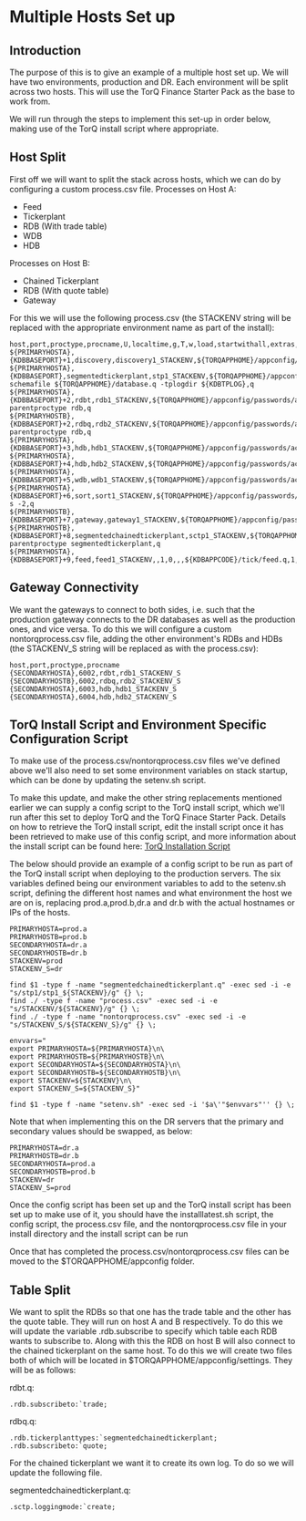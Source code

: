 # Multiple Hosts Set up

## Introduction
The purpose of this is to give an example of a multiple host set up. We will have two environments, production and DR.
Each environment will be split across two hosts. This will use the TorQ Finance Starter Pack as the base to work from.

We will run through the steps to implement this set-up in order below, making use of the TorQ install script where appropriate.

## Host Split
First off we will want to split the stack across hosts, which we can do by configuring a custom process.csv file.
Processes on Host A:
- Feed
- Tickerplant
- RDB (With trade table)
- WDB
- HDB

Processes on Host B:
- Chained Tickerplant
- RDB (With quote table)
- Gateway

For this we will use the following process.csv (the STACKENV string will be replaced with the appropriate environment name as part of the install):
```
host,port,proctype,procname,U,localtime,g,T,w,load,startwithall,extras,qcmd
${PRIMARYHOSTA},{KDBBASEPORT}+1,discovery,discovery1_STACKENV,${TORQAPPHOME}/appconfig/passwords/accesslist.txt,1,0,,,${KDBCODE}/processes/discovery.q,1,,q
${PRIMARYHOSTA},{KDBBASEPORT},segmentedtickerplant,stp1_STACKENV,${TORQAPPHOME}/appconfig/passwords/accesslist.txt,1,0,,,${KDBCODE}/processes/segmentedtickerplant.q,1,-schemafile ${TORQAPPHOME}/database.q -tplogdir ${KDBTPLOG},q
${PRIMARYHOSTA},{KDBBASEPORT}+2,rdbt,rdb1_STACKENV,${TORQAPPHOME}/appconfig/passwords/accesslist.txt,1,1,180,,${KDBCODE}/processes/rdb.q,1,-parentproctype rdb,q
${PRIMARYHOSTB},{KDBBASEPORT}+2,rdbq,rdb2_STACKENV,${TORQAPPHOME}/appconfig/passwords/accesslist.txt,1,1,180,,${KDBCODE}/processes/rdb.q,1,-parentproctype rdb,q
${PRIMARYHOSTA},{KDBBASEPORT}+3,hdb,hdb1_STACKENV,${TORQAPPHOME}/appconfig/passwords/accesslist.txt,1,1,60,4000,${KDBHDB},1,,q
${PRIMARYHOSTA},{KDBBASEPORT}+4,hdb,hdb2_STACKENV,${TORQAPPHOME}/appconfig/passwords/accesslist.txt,1,1,60,4000,${KDBHDB},1,,q
${PRIMARYHOSTA},{KDBBASEPORT}+5,wdb,wdb1_STACKENV,${TORQAPPHOME}/appconfig/passwords/accesslist.txt,1,1,,,${KDBCODE}/processes/wdb.q,1,,q
${PRIMARYHOSTA},{KDBBASEPORT}+6,sort,sort1_STACKENV,${TORQAPPHOME}/appconfig/passwords/accesslist.txt,1,1,,,${KDBCODE}/processes/wdb.q,1,-s -2,q
${PRIMARYHOSTB},{KDBBASEPORT}+7,gateway,gateway1_STACKENV,${TORQAPPHOME}/appconfig/passwords/accesslist.txt,1,1,,4000,${KDBCODE}/processes/gateway.q,1,,q
${PRIMARYHOSTB},{KDBBASEPORT}+8,segmentedchainedtickerplant,sctp1_STACKENV,${TORQAPPHOME}/appconfig/passwords/accesslist.txt,1,0,,,${KDBCODE}/processes/segmentedtickerplant.q,1,-parentproctype segmentedtickerplant,q
${PRIMARYHOSTA},{KDBBASEPORT}+9,feed,feed1_STACKENV,,1,0,,,${KDBAPPCODE}/tick/feed.q,1,,q
```

## Gateway Connectivity
We want the gateways to connect to both sides, i.e. such that the production gateway connects to the DR databases as well as the production ones, and vice versa. To do this we will configure a custom nontorqprocess.csv file, adding the other environment's RDBs and HDBs (the STACKENV_S string will be replaced as with the process.csv):
```
host,port,proctype,procname
{SECONDARYHOSTA},6002,rdbt,rdb1_STACKENV_S
{SECONDARYHOSTB},6002,rdbq,rdb2_STACKENV_S
{SECONDARYHOSTA},6003,hdb,hdb1_STACKENV_S
{SECONDARYHOSTA},6004,hdb,hdb2_STACKENV_S
```

## TorQ Install Script and Environment Specific Configuration Script
To make use of the process.csv/nontorqprocess.csv files we've defined above we'll also need to set some environment variables on stack startup, which can be done by updating the setenv.sh script.

To make this update, and make the other string replacements mentioned earlier we can supply a config script to the TorQ install script, which we'll run after this set to deploy TorQ and the TorQ Finace Starter Pack. Details on how to retrieve the TorQ install script, edit the install script once it has been retrieved to make use of this config script, and more information about the install script can be found here: [TorQ Installation Script](http://www.aquaq.co.uk/q/torq-installation-script/)

The below should provide an example of a config script to be run as part of the TorQ install script when deploying to the production servers. The six variables defined being our environment variables to add to the setenv.sh script, defining the different host names and what environment the host we are on is, replacing prod.a,prod.b,dr.a and dr.b with the actual hostnames or IPs of the hosts. 
```
PRIMARYHOSTA=prod.a
PRIMARYHOSTB=prod.b
SECONDARYHOSTA=dr.a
SECONDARYHOSTB=dr.b
STACKENV=prod
STACKENV_S=dr

find $1 -type f -name "segmentedchainedtickerplant.q" -exec sed -i -e "s/stp1/stp1_${STACKENV}/g" {} \;
find ./ -type f -name "process.csv" -exec sed -i -e "s/STACKENV/${STACKENV}/g" {} \;
find ./ -type f -name "nontorqprocess.csv" -exec sed -i -e "s/STACKENV_S/${STACKENV_S}/g" {} \; 

envvars="
export PRIMARYHOSTA=${PRIMARYHOSTA}\n\
export PRIMARYHOSTB=${PRIMARYHOSTB}\n\
export SECONDARYHOSTA=${SECONDARYHOSTA}\n\
export SECONDARYHOSTB=${SECONDARYHOSTB}\n\
export STACKENV=${STACKENV}\n\
export STACKENV_S=${STACKENV_S}" 

find $1 -type f -name "setenv.sh" -exec sed -i '$a\'"$envvars"'' {} \;
```

Note that when implementing this on the DR servers that the primary and secondary values should be swapped, as below:
```
PRIMARYHOSTA=dr.a
PRIMARYHOSTB=dr.b
SECONDARYHOSTA=prod.a
SECONDARYHOSTB=prod.b
STACKENV=dr
STACKENV_S=prod
```

Once the config script has been set up and the TorQ install script has been set up to make use of it, you should have the installlatest.sh script, the config script, the process.csv file, and the nontorqprocess.csv file in your install directory and the install script can be run

Once that has completed the process.csv/nontorqprocess.csv files can be moved to the $TORQAPPHOME/appconfig folder.

## Table Split
We want to split the RDBs so that one has the trade table and the other has the quote table. They will run on host A and B respectively. To do this we will update the variable .rdb.subscribe to specify which table each RDB wants to subscribe to. Along with this the RDB on host B will also connect to the chained tickerplant on the same host. To do this we will create two files both of which will be located in $TORQAPPHOME/appconfig/settings. They will be as follows:

rdbt.q:
```
.rdb.subscribeto:`trade;
```

rdbq.q:
```
.rdb.tickerplanttypes:`segmentedchainedtickerplant;
.rdb.subscribeto:`quote;
```

For the chained tickerplant we want it to create its own log. To do so we will update the following file.

segmentedchainedtickerplant.q:
```
.sctp.loggingmode:`create;
```
